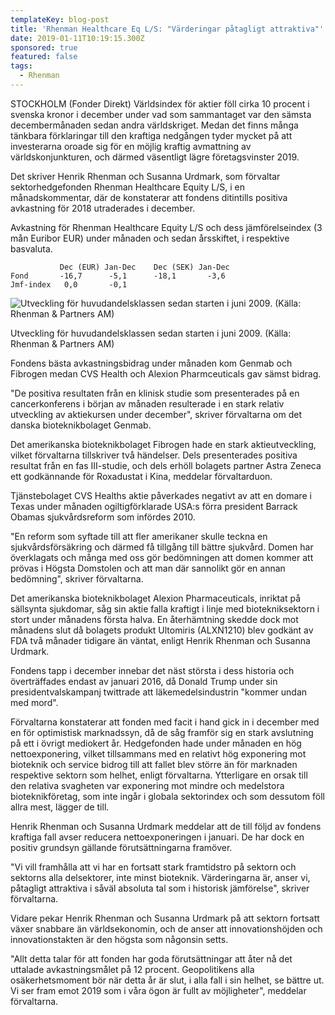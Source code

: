 ```yaml
---
templateKey: blog-post
title: 'Rhenman Healthcare Eq L/S: "Värderingar påtagligt attraktiva"'
date: 2019-01-11T10:19:15.300Z
sponsored: true
featured: false
tags:
  - Rhenman
---
```

STOCKHOLM (Fonder Direkt) Världsindex för aktier föll cirka 10 procent i svenska kronor i december under vad som sammantaget var den sämsta decembermånaden sedan andra världskriget. Medan det finns många tänkbara förklaringar till den kraftiga nedgången tyder mycket på att investerarna oroade sig för en möjlig kraftig avmattning av världskonjunkturen, och därmed väsentligt lägre företagsvinster 2019.

Det skriver Henrik Rhenman och Susanna Urdmark, som förvaltar sektorhedgefonden Rhenman Healthcare Equity L/S, i en månadskommentar, där de konstaterar att fondens ditintills positiva avkastning för 2018 utraderades i december.

Avkastning för Rhenman Healthcare Equity L/S och dess jämförelseindex (3 mån Euribor EUR) under månaden och sedan årsskiftet, i respektive basvaluta.

```
           Dec (EUR) Jan-Dec    Dec (SEK) Jan-Dec                 
Fond       -16,7      -5,1      -18,1       -3,6              
Jmf-index   0,0       -0,1                        
```



![Utveckling för huvudandelsklassen sedan starten i juni 2009. (Källa: Rhenman & Partners AM)](/img/rhenman11jan.png)

<span class="image-caption">Utveckling för huvudandelsklassen sedan starten i juni 2009. (Källa: Rhenman & Partners AM)</span>

Fondens bästa avkastningsbidrag under månaden kom Genmab och Fibrogen medan CVS Health och Alexion Pharmceuticals gav sämst bidrag.


"De positiva resultaten från en klinisk studie som presenterades på en cancerkonferens i början av månaden resulterade i en stark relativ utveckling av aktiekursen under december", skriver förvaltarna om det danska bioteknikbolaget Genmab.

Det amerikanska bioteknikbolaget Fibrogen hade en stark aktieutveckling, vilket förvaltarna tillskriver två händelser. Dels presenterades positiva resultat från en fas III-studie, och dels erhöll bolagets partner Astra Zeneca ett godkännande för Roxadustat i Kina, meddelar förvaltarduon.

Tjänstebolaget CVS Healths aktie påverkades negativt av att en domare i Texas under månaden ogiltigförklarade USA:s förra president Barrack Obamas sjukvårdsreform som infördes 2010.


"En reform som syftade till att fler amerikaner skulle teckna en sjukvårdsförsäkring och därmed få tillgång till bättre sjukvård. Domen har överklagats och många med oss gör bedömningen att domen kommer att prövas i Högsta Domstolen och att man där sannolikt gör en annan bedömning", skriver förvaltarna.

Det amerikanska bioteknikbolaget Alexion Pharmaceuticals, inriktat på sällsynta sjukdomar, såg sin aktie falla kraftigt i linje med biotekniksektorn i stort under månadens första halva. En återhämtning skedde dock mot månadens slut då bolagets produkt Ultomiris (ALXN1210) blev godkänt av FDA två månader tidigare än väntat, enligt Henrik Rhenman och Susanna Urdmark.

Fondens tapp i december innebar det näst största i dess historia och överträffades endast av januari 2016, då Donald Trump under sin presidentvalskampanj twittrade att läkemedelsindustrin "kommer undan med mord".

Förvaltarna konstaterar att fonden med facit i hand gick in i december med en för optimistisk marknadssyn, då de såg framför sig en stark avslutning på ett i övrigt mediokert år. Hedgefonden hade under månaden en hög nettoexponering, vilket tillsammans med en relativt hög exponering mot bioteknik och service bidrog till att fallet blev större än för marknaden respektive sektorn som helhet, enligt förvaltarna. Ytterligare en orsak till den relativa svagheten var exponering mot mindre och medelstora bioteknikföretag, som inte ingår i globala sektorindex och som dessutom föll allra mest, lägger de till.


Henrik Rhenman och Susanna Urdmark meddelar att de till följd av fondens kraftiga fall avser reducera nettoexponeringen i januari. De har dock en positiv grundsyn gällande förutsättningarna framöver.

"Vi vill framhålla att vi har en fortsatt stark framtidstro på sektorn och sektorns alla delsektorer, inte minst bioteknik. Värderingarna är, anser vi, påtagligt attraktiva i såväl absoluta tal som i historisk jämförelse", skriver förvaltarna.


Vidare pekar Henrik Rhenman och Susanna Urdmark på att sektorn fortsatt växer snabbare än världsekonomin, och de anser att innovationshöjden och innovationstakten är den högsta som någonsin setts.

"Allt detta talar för att fonden har goda förutsättningar att åter nå det uttalade avkastningsmålet på 12 procent. Geopolitikens alla osäkerhetsmoment bör när detta år är slut, i alla fall i sin helhet, se bättre ut. Vi ser fram emot 2019 som i våra ögon är fullt av möjligheter", meddelar förvaltarna.
